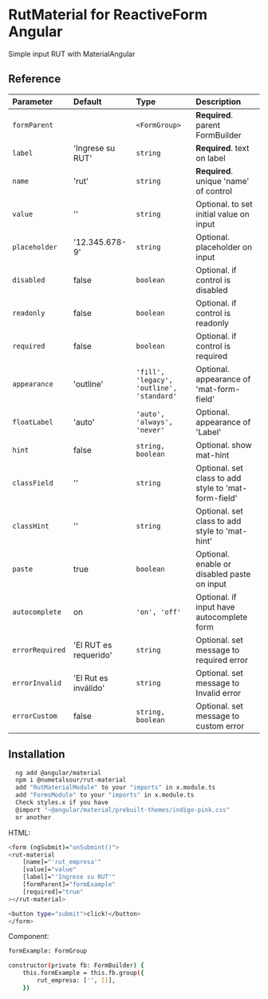
# RutMaterial for ReactiveForm Angular

Simple input RUT with MaterialAngular



## Reference


| Parameter | Default    | Type     | Description                |
| :-------- | :------- | :------- | :------------------------- |
| `formParent`| <FormGroup> | `<FormGroup>` | **Required**. parent FormBuilder  |
| `label`|'Ingrese su RUT' | `string` | **Required**. text on label |
| `name`|'rut' | `string` | **Required**. unique 'name' of control  |
| `value`| ''| `string ` | Optional. to set initial value on input |
| `placeholder`| '12.345.678-9'| `string`  | Optional. placeholder on input |
| `disabled`| false | `boolean` | Optional. if control is disabled |
| `readonly`| false | `boolean` | Optional. if control is readonly |
| `required`| false | `boolean` | Optional. if control is required |
| `appearance`| 'outline'| `'fill', 'legacy', 'outline', 'standard'` | Optional. appearance of 'mat-form-field' |
| `floatLabel`| 'auto'| `'auto', 'always', 'never'` | Optional. appearance of 'Label' |
| `hint`| false | `string, boolean` | Optional. show mat-hint|
| `classField`| '' | `string` | Optional. set class to add style to 'mat-form-field' |
| `classHint`| ''| `string` | Optional. set class to add style to 'mat-hint' |
| `paste`| true| `boolean` | Optional. enable or disabled paste on input |
| `autocomplete`| on| `'on', 'off'` | Optional. if input have autocomplete form |
| `errorRequired`| 'El RUT es requerido' | `string` | Optional. set message to required error |
| `errorInvalid`| 'El Rut es inválido'| `string` | Optional. set message to Invalid error |
| `errorCustom`| false | `string, boolean` | Optional. set message to custom error |



  
## Installation

```bash
  ng add @angular/material
  npm i @numetalsour/rut-material
  add "RutMaterialModule" to your "imports" in x.module.ts 
  add "FormsModule" to your "imports" in x.module.ts
  Check styles.x if you have
  @import "~@angular/material/prebuilt-themes/indigo-pink.css"
  or another
```
HTML:
```bash
<form (ngSubmit)="onSubmint()">
<rut-material
    [name]="'rut_empresa'"
    [value]="value"
    [label]="'Ingrese su RUT'"
    [formParent]="formExample"
    [required]="true"
></rut-material>

<button type="submit">click!</button>
</form>
```

Component:
```bash
formExample: FormGroup

constructor(private fb: FormBuilder) {
    this.formExample = this.fb.group({
        rut_empresa: ['', []],
    })
```


    


